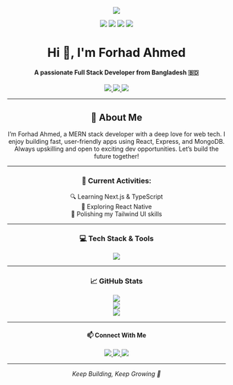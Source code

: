 <p align="center">
  <img src="https://drive.google.com/uc?export=view&id=1uLsgJo8_GBS2uQxzp--Kb6xCvipj1gpb"  />
</p>

<p align="center">
  <img src="https://komarev.com/ghpvc/?username=ForhadAhmed367423&label=Profile%20views&color=4DC71F&style=flat" />
  <img src="https://img.shields.io/badge/Age-21-brighteen" />
  <img src="https://img.shields.io/badge/Focus-MERN_Stack-brighteen" />
  <img src="https://img.shields.io/badge/Living-Bangladesh-brighteen" />
</p>

<h1 align="center">Hi 👋, I'm Forhad Ahmed</h1>
<h4 align="center">A passionate Full Stack Developer from Bangladesh 🇧🇩</h4>

<p align="center">
  <a href="https://www.facebook.com/your_facebook" target="_blank">
    <img src="https://img.shields.io/badge/Facebook-1877F2?style=for-the-badge&logo=facebook&logoColor=white" />
  </a>
  <a href="https://wa.me/your_number" target="_blank">
    <img src="https://img.shields.io/badge/WhatsApp-25D366?style=for-the-badge&logo=whatsapp&logoColor=white" />
  </a>
  <a href="https://yourwebsite.netlify.app" target="_blank">
    <img src="https://img.shields.io/badge/Portfolio-00C7B7?style=for-the-badge&logo=netlify&logoColor=white" />
  </a>
</p>

---

<div align="center">
  <h2>💫 About Me</h2>
  <p>I’m Forhad Ahmed, a MERN stack developer with a deep love for web tech. I enjoy building fast, user-friendly apps using React, Express, and MongoDB. Always upskilling and open to exciting dev opportunities. Let’s build the future together!</p>
</div>

---

<div align="center">
  <h3>🚀 Current Activities:</h3>
  🔍 Learning Next.js & TypeScript<br>
  📱 Exploring React Native<br>
  🎨 Polishing my Tailwind UI skills<br>
</div>

---

<h3 align="center">💻 Tech Stack & Tools</h3>

<p align="center">
  <img src="https://skillicons.dev/icons?i=html,css,js,react,nextjs,tailwind,nodejs,express,mongodb,git,github,vscode,firebase,figma,npm,vercel,netlify,ts,docker,postman,redux" />
</p>

---

<h3 align="center">📈 GitHub Stats</h3>

<p align="center">
  <img src="https://github-readme-stats.vercel.app/api?username=ForhadAhmed367423&show_icons=true&theme=radical&hide_border=true" />
  <br />
  <img src="https://github-readme-streak-stats.herokuapp.com?user=ForhadAhmed367423&theme=radical&hide_border=true" />
  <br />
  <img src="https://github-readme-stats.vercel.app/api/top-langs/?username=ForhadAhmed367423&layout=compact&theme=radical&hide_border=true" />
</p>

---

<h4 align="center">📫 Connect With Me</h4>

<p align="center">
  <a href="mailto:forhadahmed367423@gmail.com">
    <img src="https://img.shields.io/badge/Gmail-D14836?style=for-the-badge&logo=gmail&logoColor=white" />
  </a>
  <a href="https://linkedin.com/in/your-linkedin" target="_blank">
    <img src="https://img.shields.io/badge/LinkedIn-0077B5?style=for-the-badge&logo=linkedin&logoColor=white" />
  </a>
  <a href="https://github.com/ForhadAhmed367423">
    <img src="https://img.shields.io/badge/GitHub-000000?style=for-the-badge&logo=github&logoColor=white" />
  </a>
</p>

---

<p align="center"><i>Keep Building, Keep Growing 🚀</i></p>
